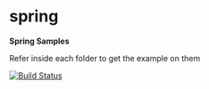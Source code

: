 # spring

**Spring Samples**

Refer inside each folder to get the example on them

[![Build Status](https://travis-ci.org/venkatesh-mohanram/spring.svg?branch=master)](https://travis-ci.org/venkatesh-mohanram/spring)

